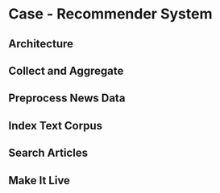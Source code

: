 # Case - Recommender System


## Architecture


## Collect and Aggregate


## Preprocess News Data


## Index Text Corpus


## Search Articles


## Make It Live
